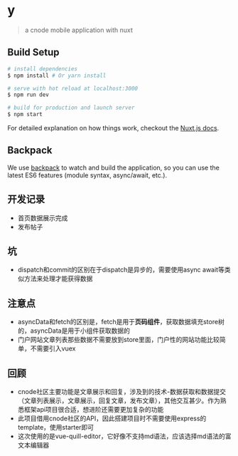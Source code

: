 # y

> a cnode mobile application with nuxt

## Build Setup

``` bash
# install dependencies
$ npm install # Or yarn install

# serve with hot reload at localhost:3000
$ npm run dev

# build for production and launch server
$ npm start
```

For detailed explanation on how things work, checkout the [Nuxt.js docs](https://github.com/nuxt/nuxt.js).

## Backpack

We use [backpack](https://github.com/palmerhq/backpack) to watch and build the application, so you can use the latest ES6 features (module syntax, async/await, etc.).

## 开发记录
- 首页数据展示完成
- 发布帖子


## 坑
- dispatch和commit的区别在于dispatch是异步的，需要使用async await等类似方法来处理才能获得数据

## 注意点
- asyncData和fetch的区别是，fetch是用于**页码组件**，获取数据填充store树的，asyncData是用于小组件获取数据的
- 门户网站文章列表那些数据不需要放到store里面，门户性的网站功能比较简单，不需要引入vuex

## 回顾
- cnode社区主要功能是文章展示和回复，涉及到的技术-数据获取和数据提交（文章列表展示，文章展示，回复文章，发布文章），其他交互甚少。作为熟悉框架api项目很合适，想进阶还需要更加复杂的功能
- 此项目借用cnode社区的API，因此搭建项目时不需要使用express的template，使用starter即可
- 这次使用的是vue-quill-editor，它好像不支持md语法，应该选择md语法的富文本编辑器